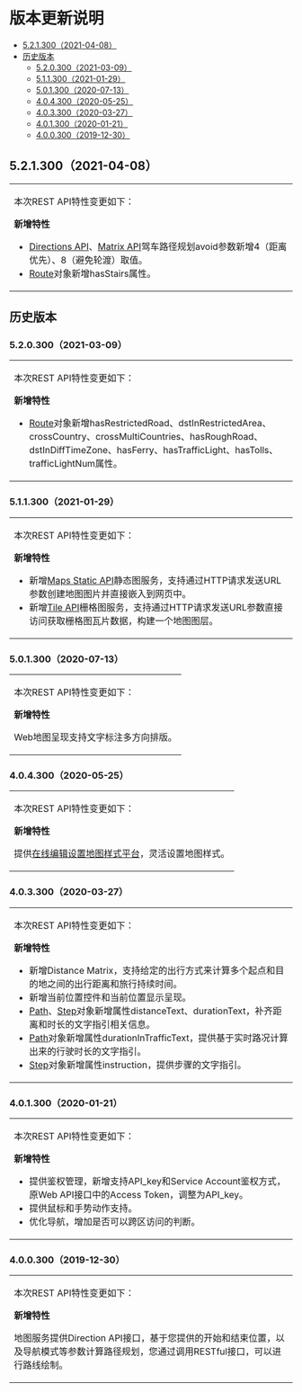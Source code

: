 # 版本更新说明<a name="ZH-CN_TOPIC_0000001099181230"></a>

-   [5.2.1.300（2021-04-08）](#section69366915613)
-   [历史版本](#section1267344102016)
    -   [5.2.0.300（2021-03-09）](#section12859101113378)
    -   [5.1.1.300（2021-01-29）](#section105554438564)
    -   [5.0.1.300（2020-07-13）](#section139518962516)
    -   [4.0.4.300（2020-05-25）](#section9567534112411)
    -   [4.0.3.300（2020-03-27）](#section590563072416)
    -   [4.0.1.300（2020-01-21）](#section17225559183516)
    -   [4.0.0.300（2019-12-30）](#section81811356164617)


## 5.2.1.300（2021-04-08）<a name="section69366915613"></a>

<a name="simpletable99361193619"></a>
<table id="simpletable99361193619"><tr id="strow109368916619"><td valign="top" id="stentry129368916611"><p id="p12936993617"><a name="p12936993617"></a><a name="p12936993617"></a>本次REST API特性变更如下：</p>
<p id="p139366917616"><a name="p139366917616"></a><a name="p139366917616"></a><strong id="b1693679363"><a name="b1693679363"></a><a name="b1693679363"></a>新增特性</strong></p>
<a name="ul78081599382"></a><a name="ul78081599382"></a><ul id="ul78081599382"><li><a href="zh-cn_topic_0000001145541119.md">Directions API</a>、<a href="zh-cn_topic_0000001145941049.md">Matrix API</a>驾车路径规划avoid参数新增4（距离优先）、8（避免轮渡）取值。</li><li><a href="zh-cn_topic_0000001099661046.md#section05097566301">Route</a>对象新增hasStairs属性。</li></ul>
</td>
</tr>
</table>

## 历史版本<a name="section1267344102016"></a>

### 5.2.0.300（2021-03-09）<a name="section12859101113378"></a>

<a name="simpletable385961103714"></a>
<table id="simpletable385961103714"><tr id="strow285914118372"><td valign="top" id="stentry98591211103712"><p id="p1385911117374"><a name="p1385911117374"></a><a name="p1385911117374"></a>本次REST API特性变更如下：</p>
<p id="p2085911113716"><a name="p2085911113716"></a><a name="p2085911113716"></a><strong id="b585914113376"><a name="b585914113376"></a><a name="b585914113376"></a>新增特性</strong></p>
<a name="ul585912117375"></a><a name="ul585912117375"></a><ul id="ul585912117375"><li><a href="zh-cn_topic_0000001099661046.md#section05097566301">Route</a>对象新增hasRestrictedRoad、dstInRestrictedArea、crossCountry、crossMultiCountries、hasRoughRoad、dstInDiffTimeZone、hasFerry、hasTrafficLight、hasTolls、trafficLightNum属性。</li></ul>
</td>
</tr>
</table>

### 5.1.1.300（2021-01-29）<a name="section105554438564"></a>

<a name="simpletable7762229155115"></a>
<table id="simpletable7762229155115"><tr id="strow87621929105112"><td valign="top" id="stentry476212910515"><p id="p47741373317"><a name="p47741373317"></a><a name="p47741373317"></a>本次REST API特性变更如下：</p>
<p id="p637211319241"><a name="p637211319241"></a><a name="p637211319241"></a><strong id="b18372713202411"><a name="b18372713202411"></a><a name="b18372713202411"></a>新增特性</strong></p>
<a name="ul15372713132417"></a><a name="ul15372713132417"></a><ul id="ul15372713132417"><li>新增<a href="web-static-map-introduction.md">Maps Static API</a>静态图服务，支持通过HTTP请求发送URL参数创建地图图片并直接嵌入到网页中。</li><li>新增<a href="web-tile-api-introduction.md">Tile API</a>栅格图服务，支持通过HTTP请求发送URL参数直接访问获取栅格图瓦片数据，构建一个地图图层。</li></ul>
</td>
</tr>
</table>

### 5.0.1.300（2020-07-13）<a name="section139518962516"></a>

<a name="simpletable23194439298"></a>
<table id="simpletable23194439298"><tr id="strow1131915439294"><td valign="top" id="stentry19319184316299"><p id="p122003291320"><a name="p122003291320"></a><a name="p122003291320"></a>本次REST API特性变更如下：</p>
<p id="p13961191254"><a name="p13961191254"></a><a name="p13961191254"></a><strong id="b1496692259"><a name="b1496692259"></a><a name="b1496692259"></a>新增特性</strong></p>
<p id="p3757142016479"><a name="p3757142016479"></a><a name="p3757142016479"></a>Web地图呈现支持文字标注多方向排版。</p>
</td>
</tr>
</table>

### 4.0.4.300（2020-05-25）<a name="section9567534112411"></a>

<a name="simpletable105671334172416"></a>
<table id="simpletable105671334172416"><tr id="strow856853412418"><td valign="top" id="stentry1568163414243"><p id="p2457671039"><a name="p2457671039"></a><a name="p2457671039"></a>本次REST API特性变更如下：</p>
<p id="p156843442413"><a name="p156843442413"></a><a name="p156843442413"></a><strong id="b155682345243"><a name="b155682345243"></a><a name="b155682345243"></a>新增特性</strong></p>
<p id="p1948312619415"><a name="p1948312619415"></a><a name="p1948312619415"></a>提供<a href="https://mapstyle.cloud.huawei.com/MapPortal/styleMap/index.html" target="_blank" rel="noopener noreferrer">在线编辑设置地图样式平台</a>，灵活设置地图样式。</p>
</td>
</tr>
</table>

### 4.0.3.300（2020-03-27）<a name="section590563072416"></a>

<a name="simpletable10905133062419"></a>
<table id="simpletable10905133062419"><tr id="strow79051230132415"><td valign="top" id="stentry5906193052416"><p id="p10253417313"><a name="p10253417313"></a><a name="p10253417313"></a>本次REST API特性变更如下：</p>
<p id="p179061430182418"><a name="p179061430182418"></a><a name="p179061430182418"></a><strong id="b5906330102410"><a name="b5906330102410"></a><a name="b5906330102410"></a>新增特性</strong></p>
<a name="ul090617300240"></a><a name="ul090617300240"></a><ul id="ul090617300240"><li>新增Distance Matrix，支持<span>给定的出行方式来计算多个起点和目的地之间的出行距离和旅行持续时间。</span></li><li>新增当前位置控件和当前位置显示呈现。</li><li><a href="zh-cn_topic_0000001099661046.md#section1617173616304">Path</a>、<a href="zh-cn_topic_0000001099661046.md#section8706417143120">Step</a>对象新增属性distanceText、durationText，补齐距离和时长的文字指引相关信息。</li><li><a href="zh-cn_topic_0000001099661046.md#section1617173616304">Path</a>对象新增属性durationInTrafficText，提供基于实时路况计算出来的行驶时长的文字指引。</li><li><a href="zh-cn_topic_0000001099661046.md#section8706417143120">Step</a>对象新增属性instruction，提供步骤的文字指引。</li></ul>
</td>
</tr>
</table>

### 4.0.1.300（2020-01-21）<a name="section17225559183516"></a>

<a name="simpletable422617598359"></a>
<table id="simpletable422617598359"><tr id="strow1622665917354"><td valign="top" id="stentry132263592353"><p id="p8766185581316"><a name="p8766185581316"></a><a name="p8766185581316"></a>本次REST API特性变更如下：</p>
<p id="p196631337173914"><a name="p196631337173914"></a><a name="p196631337173914"></a><strong id="b4663637123917"><a name="b4663637123917"></a><a name="b4663637123917"></a>新增特性</strong></p>
<a name="ul3663133713912"></a><a name="ul3663133713912"></a><ul id="ul3663133713912"><li>提供鉴权管理，新增支持API_key和Service Account鉴权方式，原Web API接口中的Access Token，调整为API_key。</li><li>提供鼠标和手势动作支持。</li><li>优化导航，增加是否可以跨区访问的判断。</li></ul>
</td>
</tr>
</table>

### 4.0.0.300（2019-12-30）<a name="section81811356164617"></a>

<a name="simpletable118145624611"></a>
<table id="simpletable118145624611"><tr id="strow118114565468"><td valign="top" id="stentry318111568464"><p id="p153451959171316"><a name="p153451959171316"></a><a name="p153451959171316"></a>本次REST API特性变更如下：</p>
<p id="p198761381710"><a name="p198761381710"></a><a name="p198761381710"></a><strong id="b1887613818715"><a name="b1887613818715"></a><a name="b1887613818715"></a>新增特性</strong></p>
<p id="p10457115017392"><a name="p10457115017392"></a><a name="p10457115017392"></a>地图服务提供Direction API接口，基于您提供的开始和结束位置，以及导航模式等参数计算路径规划，您通过调用RESTful接口，可以进行路线绘制。</p>
</td>
</tr>
</table>

